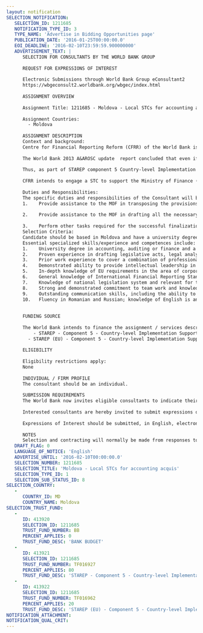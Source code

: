 ```yaml
---
layout: notification
SELECTION_NOTIFICATION: 
   SELECTION_ID: 1211685
   NOTIFICATION_TYPE_ID: 3
   TYPE_NAME: 'Advertise in Bidding Opportunities page'
   PUBLICATION_DATE: '2016-01-25T00:00:00.0'
   EOI_DEADLINE: '2016-02-10T23:59:59.900000000'
   ADVERTISEMENT_TEXT: |
      SELECTION FOR CONSULTANTS BY THE WORLD BANK GROUP
      
      REQUEST FOR EXPRESSIONS OF INTEREST
      
      Electronic Submissions through World Bank Group eConsultant2
      https://wbgeconsult2.worldbank.org/wbgec/index.html
      
      ASSIGNMENT OVERVIEW
      
      Assignment Title: 1211685 - Moldova - Local STCs for accounting acquis
      
      Assignment Countries:
        - Moldova
      
      ASSIGNMENT DESCRIPTION
      Context and background:
      Centre for Financial Reporting Reform (CFRR) of the World Bank is implementing a major regional TA program, STAREP . Strengthening Auditing and Reporting in the Countries of the Eastern Partnership (STAREP) is a regional program aimed at creating a transparent policy environment and effective institutional framework for corporate reporting within the countries that make up the EUs Eastern Partnership: Armenia, Azerbaijan, Belarus, Georgia, Moldova and Ukraine. STAREP builds on the analysis and recommendations of the A&A ROSC program. STAREPs Component 5 Country-level Implementation Support provides valuable complementarity to country-specific initiatives. Tailored to individual country needs activities include providing help desk and ad-hoc advisory services to Governments, advice and support in developing national activities, as well as implementation support and complementary activities to ongoing national projects. 
      
      The World Bank 2013 A&AROSC update  report concluded that even if there has been significant progress during the last years to improve the statutory framework for accounting and auditing, implementation and enforcement of these reforms has been hampered by major capacity and resource constraints. 
      
      Thus, as part of STAREP component 5 Country-level Implementation Support technical assistance will be provided to the Ministry of Finance of the Republic of Moldova to help in transposing the requirements of the Directive 2013/34/EC  into new Accounting Law. According to the provisions of the signed MD-EU Association Agreement the EU acquis communautaire in the area of corporate financial reporting should be transposed and enforced by September 1, 2017.
      
      CFRR intends to engage a STC to support the Ministry of Finance (MOF) in transposing the provisions of the EU acquis communautaire in the field of corporate financial reporting in the national law, and to assist the MOF in the process of coordinating the draft Law on Accounting to be presented to the Government and Parliament.
      
      Duties and Responsibilities:
      The specific duties and responsibilities of the Consultant will be agreed with the Task Team Leader and MOFs representative. The main areas to which s/he will contribute under this assignment are listed below: 
      1.	Provide assistance to the MOF in transposing the provisions of the EU acquis communautaire in the field of corporate financial reporting in the national law in line with the Concept on key policy areas for new accounting and auditing legislation, developed by the MOF ;
      
      2.	Provide assistance to the MOF in drafting all the necessary documents that would explain the background of the requirements on the basis of EU acquis and relevant for accounting legislation to all relevant stakeholders, including other ministries, departments and other organizations involved in the coordination process, as well as to be presented at the Government and Parliament;
      
      3.	Perform other tasks required for the successful finalization of the assignment.
      Selection Criteria:
      Candidate should be based in Moldova and have a university degree or equivalent in accounting, auditing or finance, with a minimum of 10 year experience. The successful candidate will have a strong understanding of the EU requirements in the area of corporate financial reporting and should have practical experience in drafting legislative acts, legal analysis and/or assessments in the area of corporate sector financial reporting. The candidate should have demonstrated ability to deal with analytical, research and strategic work, have very good interpersonal skills with the ability to work independently to accomplish the set tasks. S/he should have a well-developed ability to communicate verbally and prepare written reports. 
      Essential specialized skills/experience and competences include:
      1.	University degree in accounting, auditing or finance and a minimum of 10 years of relevant professional experience in the field of corporate sector financial reporting. Professional accounting qualifications and/or PhD would be an advantage;
      2.	Proven experience in drafting legislative acts, legal analysis and assessments in the area of corporate sector financial reporting;
      3.	Prior work experience to cover a combination of professional practice and related activities, at national, and international level, complemented by a demonstrated ability to apply such experience in World Bank partner countries;
      4.	Demonstrated ability to provide intellectual leadership in the field of corporate sector financial reporting;
      5.	In-depth knowledge of EU requirements in the area of corporate financial reporting;
      6.	General knowledge of International Financial Reporting Standards and International Standards on Auditing;
      7.	Knowledge of national legislation system and relevant for this assignment legal acts;
      8.	Strong and demonstrated commitment to team work and knowledge sharing;
      9.	Outstanding communication skills, including the ability to speak articulately and persuasively, and write concisely;
      10.	Fluency in Romanian and Russian; knowledge of English is an asset. 
      
      
      FUNDING SOURCE
      
      The World Bank intends to finance the assignment / services described below under the following trust fund(s):
          - STAREP - Component 5 - Country-level Implementation Support
        - STAREP (EU) - Component 5 - Country-level Implementation Support
      
      ELIGIBILITY
      
      Eligibility restrictions apply:
      None
      
      INDIVIDUAL / FIRM PROFILE
      The consultant should be an individual. 
      
      SUBMISSION REQUIREMENTS
      The World Bank now invites eligible consultants to indicate their interest in providing the services.  Interested consultants must provide information indicating that they are qualified to perform the services (brochures, description of similar assignments, experience in similar conditions, availability of appropriate skills among staff, etc.).  Please note that the total size of all attachments should be less than 5MB. The submission deadline is by COB February 04, 2016 
      
      Interested consultants are hereby invited to submit expressions of interest.
      
      Expressions of Interest should be submitted, in English, electronically through World Bank Group eConsultant2 (https://wbgeconsult2.worldbank.org/wbgec/index.html)
      
      NOTES
      Selection and contracting will normally be made from responses to this notification.  The consultant will be selected from a shortlist, subject to availability of funding.
   DRAFT_FLAG: 0
   LANGUAGE_OF_NOTICE: 'English'
   ADVERTISE_UNTIL: '2016-02-10T00:00:00.0'
   SELECTION_NUMBER: 1211685
   SELECTION_TITLE: 'Moldova - Local STCs for accounting acquis'
   SELECTION_TYPE_ID: 1
   SELECTION_SUB_STATUS_ID: 8
SELECTION_COUNTRY: 
   - 
      COUNTRY_ID: MD
      COUNTRY_NAME: Moldova
SELECTION_TRUST_FUND: 
   - 
      ID: 413920
      SELECTION_ID: 1211685
      TRUST_FUND_NUMBER: BB
      PERCENT_APPLIES: 0
      TRUST_FUND_DESC: 'BANK BUDGET'
   - 
      ID: 413921
      SELECTION_ID: 1211685
      TRUST_FUND_NUMBER: TF016927
      PERCENT_APPLIES: 80
      TRUST_FUND_DESC: 'STAREP - Component 5 - Country-level Implementation Support'
   - 
      ID: 413922
      SELECTION_ID: 1211685
      TRUST_FUND_NUMBER: TF016962
      PERCENT_APPLIES: 20
      TRUST_FUND_DESC: 'STAREP (EU) - Component 5 - Country-level Implementation Support'
NOTIFICATION_ATTACHMENT: 
NOTIFICATION_QUAL_CRIT: 
---
```

